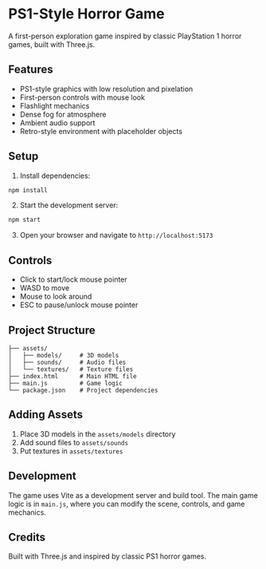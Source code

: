 # PS1-Style Horror Game

A first-person exploration game inspired by classic PlayStation 1 horror games, built with Three.js.

## Features

- PS1-style graphics with low resolution and pixelation
- First-person controls with mouse look
- Flashlight mechanics
- Dense fog for atmosphere
- Ambient audio support
- Retro-style environment with placeholder objects

## Setup

1. Install dependencies:
```bash
npm install
```

2. Start the development server:
```bash
npm start
```

3. Open your browser and navigate to `http://localhost:5173`

## Controls

- Click to start/lock mouse pointer
- WASD to move
- Mouse to look around
- ESC to pause/unlock mouse pointer

## Project Structure

```
├── assets/
│   ├── models/     # 3D models
│   ├── sounds/     # Audio files
│   └── textures/   # Texture files
├── index.html      # Main HTML file
├── main.js         # Game logic
└── package.json    # Project dependencies
```

## Adding Assets

1. Place 3D models in the `assets/models` directory
2. Add sound files to `assets/sounds`
3. Put textures in `assets/textures`

## Development

The game uses Vite as a development server and build tool. The main game logic is in `main.js`, where you can modify the scene, controls, and game mechanics.

## Credits

Built with Three.js and inspired by classic PS1 horror games. 